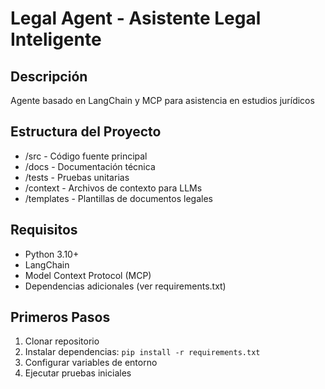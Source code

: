 # Legal Agent - Asistente Legal Inteligente

## Descripción
Agente basado en LangChain y MCP para asistencia en estudios jurídicos

## Estructura del Proyecto
- /src - Código fuente principal
- /docs - Documentación técnica
- /tests - Pruebas unitarias
- /context - Archivos de contexto para LLMs
- /templates - Plantillas de documentos legales

## Requisitos
- Python 3.10+
- LangChain
- Model Context Protocol (MCP)
- Dependencias adicionales (ver requirements.txt)

## Primeros Pasos
1. Clonar repositorio
2. Instalar dependencias: `pip install -r requirements.txt`
3. Configurar variables de entorno
4. Ejecutar pruebas iniciales
